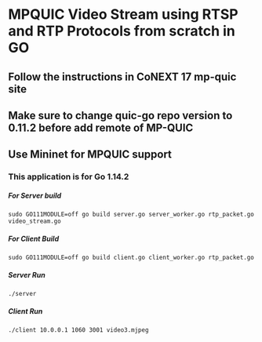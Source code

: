 # MPQUIC Video Stream using RTSP and RTP Protocols from scratch in GO

## Follow the instructions in CoNEXT 17 mp-quic site
## Make sure to change quic-go repo version to 0.11.2 before add remote of MP-QUIC
## Use Mininet for MPQUIC support
### This application is for Go 1.14.2
##### For Server build
`sudo GO111MODULE=off go build server.go server_worker.go rtp_packet.go video_stream.go`

##### For Client Build
`sudo GO111MODULE=off go build client.go client_worker.go rtp_packet.go`


##### Server Run
`./server`

##### Client Run
`./client 10.0.0.1 1060 3001 video3.mjpeg`